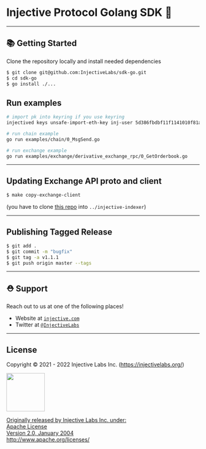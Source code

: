 # Injective Protocol Golang SDK 🌟

---

## 📚 Getting Started

Clone the repository locally and install needed dependencies

```bash
$ git clone git@github.com:InjectiveLabs/sdk-go.git
$ cd sdk-go
$ go install ./...
```

## Run examples
```bash
# import pk into keyring if you use keyring
injectived keys unsafe-import-eth-key inj-user 5d386fbdbf11f1141010f81a46b40f94887367562bd33b452bbaa6ce1cd1381e

# run chain example
go run examples/chain/0_MsgSend.go

# run exchange example
go run examples/exchange/derivative_exchange_rpc/0_GetOrderbook.go
```

---

## Updating Exchange API proto and client

```bash
$ make copy-exchange-client
```

(you have to clone [this repo](https://github.com/InjectiveLabs/injective-indexer) into `../injective-indexer`)

---

## Publishing Tagged Release

```bash
$ git add .
$ git commit -m "bugfix"
$ git tag -a v1.1.1
$ git push origin master --tags
```

---

## ⛑ Support

Reach out to us at one of the following places!

- Website at <a href="https://injective.com" target="_blank">`injective.com`</a>
- Twitter at <a href="https://twitter.com/InjectiveLabs" target="_blank">`@InjectiveLabs`</a>

---

## License

Copyright © 2021 - 2022 Injective Labs Inc. (https://injectivelabs.org/)

<a href="https://drive.google.com/uc?export=view&id=1ntpioUcVM9SOLpSkgNwtASkpdRhisFrJ"><img src="https://drive.google.com/uc?export=view&id=1ntpioUcVM9SOLpSkgNwtASkpdRhisFrJ" style="width: 100px; max-width: 100%; height: auto" />

Originally released by Injective Labs Inc. under: <br />
Apache License <br />
Version 2.0, January 2004 <br />
http://www.apache.org/licenses/ 